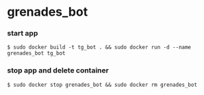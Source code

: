 # grenades_bot

### start app
```
$ sudo docker build -t tg_bot . && sudo docker run -d --name grenades_bot tg_bot
```

### stop app and delete container
```
$ sudo docker stop grenades_bot && sudo docker rm grenades_bot
```